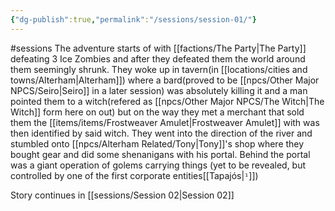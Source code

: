```yaml
---
{"dg-publish":true,"permalink":"/sessions/session-01/"}
---
```


#sessions
The adventure starts of with [[factions/The Party\|The Party]] defeating 3 Ice Zombies and after they defeated them the world around them seemingly shrunk.
They woke up in tavern(in [[locations/cities and towns/Alterham\|Alterham]]) where a bard(proved to be [[npcs/Other Major NPCS/Seiro\|Seiro]] in a later session) was absolutely killing it and a man pointed them to a witch(refered as [[npcs/Other Major NPCS/The Witch\|The Witch]] form here on out) but on the way they met a merchant that sold them the [[items/items/Frostweaver Amulet\|Frostweaver Amulet]] with was then identified by said witch.
They went into the direction of the river and stumbled onto [[npcs/Alterham Related/Tony\|Tony]]'s shop where they bought gear and did some shenanigans with his portal.
Behind the portal was a giant operation of golems carrying things (yet to be revealed, but controlled by one of the first corporate entities[[Tapajós|`¹`]])

Story continues in [[sessions/Session 02\|Session 02]]


